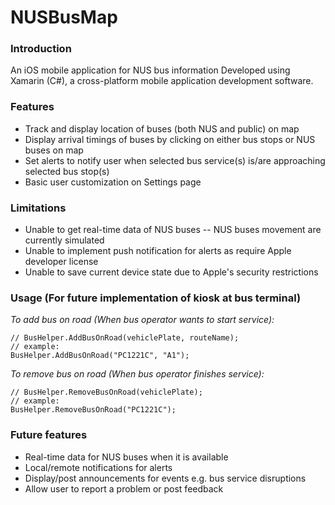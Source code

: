 # NUSBusMap

### Introduction
An iOS mobile application for NUS bus information
Developed using Xamarin (C#), a cross-platform mobile application development software.

### Features
* Track and display location of buses (both NUS and public) on map
* Display arrival timings of buses by clicking on either bus stops or NUS buses on map
* Set alerts to notify user when selected bus service(s) is/are approaching selected bus stop(s)
* Basic user customization on Settings page

### Limitations
* Unable to get real-time data of NUS buses -- NUS buses movement are currently simulated
* Unable to implement push notification for alerts as require Apple developer license
* Unable to save current device state due to Apple's security restrictions

### Usage (For future implementation of kiosk at bus terminal)
_To add bus on road (When bus operator wants to start service):_
```
// BusHelper.AddBusOnRoad(vehiclePlate, routeName);
// example:
BusHelper.AddBusOnRoad("PC1221C", "A1");
```

_To remove bus on road (When bus operator finishes service):_
```
// BusHelper.RemoveBusOnRoad(vehiclePlate);
// example:
BusHelper.RemoveBusOnRoad("PC1221C");
```

### Future features
* Real-time data for NUS buses when it is available
* Local/remote notifications for alerts
* Display/post announcements for events e.g. bus service disruptions
* Allow user to report a problem or post feedback
